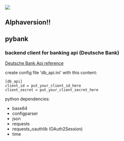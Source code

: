 [![](https://img.shields.io/badge/python-3.8+-blue.svg)](https://www.python.org/downloads/)
## Alphaversion!!

## pybank

### backend client for banking api (Deutsche Bank)

[Deutsche Bank Api reference](https://developer.db.com/)

create config file 'db_api.ini' with this content:

```
[db_api]
client_id = put_your_client_id_here
client_secret = put_your_client_secret_here
```

python dependencies:
- base64
- configparser
- json
- requests
- requests_oauthlib (OAuth2Session)
- time
